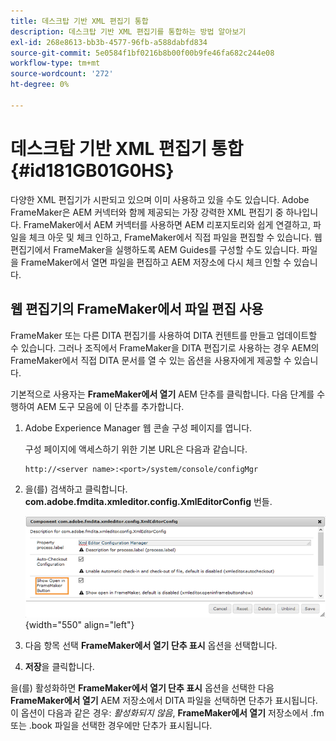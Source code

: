 ```yaml
---
title: 데스크탑 기반 XML 편집기 통합
description: 데스크탑 기반 XML 편집기를 통합하는 방법 알아보기
exl-id: 268e8613-bb3b-4577-96fb-a588dabfd834
source-git-commit: 5e0584f1bf0216b8b00f00b9fe46fa682c244e08
workflow-type: tm+mt
source-wordcount: '272'
ht-degree: 0%

---
```


# 데스크탑 기반 XML 편집기 통합 {#id181GB01G0HS}

다양한 XML 편집기가 시판되고 있으며 이미 사용하고 있을 수도 있습니다. Adobe FrameMaker은 AEM 커넥터와 함께 제공되는 가장 강력한 XML 편집기 중 하나입니다. FrameMaker에서 AEM 커넥터를 사용하면 AEM 리포지토리와 쉽게 연결하고, 파일을 체크 아웃 및 체크 인하고, FrameMaker에서 직접 파일을 편집할 수 있습니다. 웹 편집기에서 FrameMaker을 실행하도록 AEM Guides를 구성할 수도 있습니다. 파일을 FrameMaker에서 열면 파일을 편집하고 AEM 저장소에 다시 체크 인할 수 있습니다.

## 웹 편집기의 FrameMaker에서 파일 편집 사용

FrameMaker 또는 다른 DITA 편집기를 사용하여 DITA 컨텐트를 만들고 업데이트할 수 있습니다. 그러나 조직에서 FrameMaker을 DITA 편집기로 사용하는 경우 AEM의 FrameMaker에서 직접 DITA 문서를 열 수 있는 옵션을 사용자에게 제공할 수 있습니다.

기본적으로 사용자는 **FrameMaker에서 열기** AEM 단추를 클릭합니다. 다음 단계를 수행하여 AEM 도구 모음에 이 단추를 추가합니다.

1. Adobe Experience Manager 웹 콘솔 구성 페이지를 엽니다.

   구성 페이지에 액세스하기 위한 기본 URL은 다음과 같습니다.

   ```http
   http://<server name>:<port>/system/console/configMgr
   ```

1. 을(를) 검색하고 클릭합니다. **com.adobe.fmdita.xmleditor.config.XmlEditorConfig** 번들.

   ![](assets/open-in-fm-toolbar.png){width="550" align="left"}

1. 다음 항목 선택 **FrameMaker에서 열기 단추 표시** 옵션을 선택합니다.

1. **저장**&#x200B;을 클릭합니다.


을(를) 활성화하면 **FrameMaker에서 열기 단추 표시** 옵션을 선택한 다음 **FrameMaker에서 열기** AEM 저장소에서 DITA 파일을 선택하면 단추가 표시됩니다. 이 옵션이 다음과 같은 경우: *활성화되지 않음*, **FrameMaker에서 열기** 저장소에서 .fm 또는 .book 파일을 선택한 경우에만 단추가 표시됩니다.
